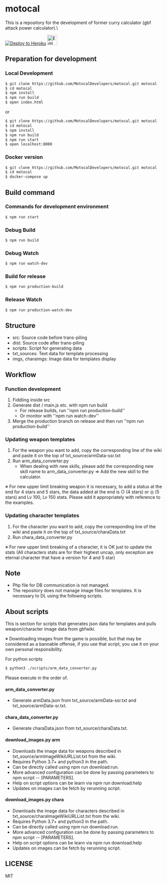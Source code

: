 # motocal
This is a repository for the development of former curry calculator (gbf attack power calculator).\

[![Deploy to Heroku](https://www.herokucdn.com/deploy/button.png)](https://www.heroku.com/deploy/?template=https://github.com/MotocalDevelopers/motocal)
[<img alt="Edit on CodeSandbox" src="https://codesandbox.io/static/img/play-codesandbox.svg" height="32" />](https://kei-gbf.github.io/codesandbox-button/redirect.html)

## Preparation for development

### Local Development
```sh
$ git clone https://github.com/MotocalDevelopers/motocal.git motocal
$ cd motocal
$ npm install
$ npm run build
$ open index.html
```
or
```sh
$ git clone https://github.com/MotocalDevelopers/motocal.git motocal
$ cd motocal
$ npm install
$ npm run build
$ npm run start
$ open localhost:8000
```
### Docker version
```sh
$ git clone https://github.com/MotocalDevelopers/motocal.git motocal
$ cd motocal
$ docker-compose up
```

## Build command
### Commands for development environment
```sh
$ npm run start
```

### Debug Build
```sh
$ npm run build
```
### Debug Watch
```sh
$ npm run watch-dev
```
### Build for release
```sh
$ npm run production-build
```
### Release Watch
```sh
$ npm run production-watch-dev
```

## Structure
- src: Source code before trans-piling
- dist: Source code after trans-piling
- scripts: Script for generating data
- txt_sources: Text data for template processing
- imgs, charaimgs: Image data for templates display

## Workflow
### Function development
1. Fiddling inside src
2. Generate dist / main.js etc. with npm run build
    - For release builds, run ''npm run production-build''
    - Or monitor with ''npm run watch-dev''
3. Merge the production branch on release and then run ''npm run production-build''

### Updating weapon templates
1. For the weapon you want to add, copy the corresponding line of the wiki and paste it on the top of txt_source/armData-ssr.txt
2. Run arm_data_converter.py
    - When dealing with new skills, please add the corresponding new skill name to arm_data_converter.py => Add the new skill to the calculator.

※ For new upper limit breaking weapon it is necessary, to add a status at the end for 4 stars and 5 stars, the data added at the end is ○ (4 stars) or ◎ (5 stars) and Lv 100, Lv 150 stats. Please add it appropriately with reference to the examples.

### Updating character templates
1. For the character you want to add, copy the corresponding line of the wiki and paste it on the top of txt_source/charaData.txt
2. Run chara_data_converter.py

※ For new upper limit breaking of a character, it is OK just to update the stats (All characters stats are for their highest uncap, only exception are eternal character that have a version for 4 and 5 star)

## Note
- Php file for DB communication is not managed.
- The repository does not manage image files for templates. It is necessary to DL using the following scripts.

## About scripts
This is section for scripts that generates json data for templates and pulls weapon/character image data from gbfwiki.

※ Downloading images from the game is possible, but that may be considered as a bannable offense, if you use that script, you use it on your own personal responsibility.

For python scripts
```sh
$ python3 ./scripts/arm_data_converter.py
```

Please execute in the order of.

#### arm\_data\_converter.py
- Generate armData.json from txt_source/armData-ssr.txt and txt_source/armData-sr.txt.

#### chara\_data\_converter.py
- Generate charaData.json from txt_source/charaData.txt.

#### download\_images.py arm
- Downloads the image data for weapons described in txt_source/armImageWikiURLList.txt from the wiki.
- Requires Python 3.7+ and python3 in the path.
- Can be directly called using npm run download:run.
- More advanced configuration can be done by passing parameters to npm script -- [PARAMETERS].
- Help on script options can be learn via npm run download:help
- Updates on images can be fetch by rerunning script.

#### download\_images.py chara
- Downloads the image data for characters described in txt_source/charaImageWikiURLList.txt from the wiki.
- Requires Python 3.7+ and python3 in the path.
- Can be directly called using npm run download:run.
- More advanced configuration can be done by passing parameters to npm script -- [PARAMETERS].
- Help on script options can be learn via npm run download:help
- Updates on images can be fetch by rerunning script.

## LICENSE
MIT
